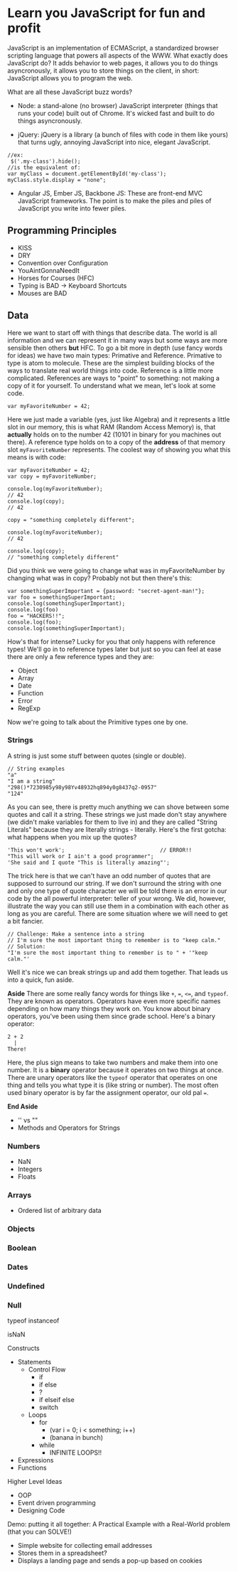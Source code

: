 # Learn you JavaScript for fun and profit
JavaScript is an implementation of ECMAScript, a standardized browser scripting language that powers all aspects of the WWW. What exactly does JavaScript do? It adds behavior to web pages, it allows you to do things asyncronously, it allows you to store things on the client, in short: JavaScript allows you to program the web.

What are all these JavaScript buzz words?
- Node: a stand-alone (no browser) JavaScript interpreter (things that runs your code) built out of Chrome. It's wicked fast and built to do things asyncronously.

- jQuery: jQuery is a library (a bunch of files with code in them like yours) that turns ugly, annoying JavaScript into nice, elegant JavaScript.
```
//ex:
 $('.my-class').hide();
//is the equivalent of:
var myClass = document.getElementById('my-class');
myClass.style.display = "none";
```
- Angular JS, Ember JS, Backbone JS: These are front-end MVC JavaScript
  frameworks. The point is to make the piles and piles of JavaScript you
write into fewer piles. 

## Programming Principles
- KISS
- DRY
- Convention over Configuration
- YouAintGonnaNeedIt
- Horses for Courses (HFC)
- Typing is BAD -> Keyboard Shortcuts
- Mouses are BAD

## Data
Here we want to start off with things that describe data. The world is all information and we can represent it in many ways but some ways are more sensible then others **but** HFC. To go a bit more in depth (use fancy words for ideas) we have two main types: Primative and Reference. Primative to type is atom to molecule. These are the simplest building blocks of the ways to translate real world things into code. Reference is a little more complicated. References are ways to "point" to something: not making a copy of it for yourself. To understand what we mean, let's look at some code.
```
var myFavoriteNumber = 42;
```
Here we just made a variable (yes, just like Algebra) and it represents a little slot in our memory, this is what RAM (Random Access Memory) is, that **actually** holds on to the number 42 (10101 in binary for you machines out there). A reference type holds on to a copy of the **address** of that memory slot ```myFavoriteNumber``` represents. The coolest way of showing you what this means is with code:

```
var myFavoriteNumber = 42;
var copy = myFavoriteNumber;

console.log(myFavoriteNumber);
// 42
console.log(copy);
// 42

copy = "something completely different";

console.log(myFavoriteNumber);
// 42

console.log(copy);
// "something completely different"
```

Did you think we were going to change what was in myFavoriteNumber by changing what was in copy? Probably not but then there's this:

```
var somethingSuperImportant = {password: "secret-agent-man!"};
var foo = somethingSuperImportant;
console.log(somethingSuperImportant);
console.log(foo)
foo = "HACKERS!!";
console.log(foo);
console.log(somethingSuperImportant);
```

How's that for intense? Lucky for you that only happens with reference types! We'll go in to reference types later but just so you can feel at ease there are only a few reference types and they are:
* Object
* Array
* Date
* Function
* Error
* RegExp

Now we're going to talk about the Primitive types one by one.

### Strings
A string is just some stuff between quotes (single or double).

```
// String examples
"a"
"I am a string"
"298()*7230985y98y98Yv48932hq894y0g8437q2-0957"
"124"
```

As you can see, there is pretty much anything we can shove between some quotes and call it a string. These strings we just made don't stay anywhere (we didn't make variables for them to live in) and they are called "String Literals" because they are literally strings - literally. Here's the first gotcha: what happens when you mix up the quotes?

```
'This won't work';                              // ERROR!!
"This will work or I ain't a good programmer";
'She said and I quote "This is literally amazing"';
```

The trick here is that we can't have an odd number of quotes that are supposed to surround our string. If we don't surround the string with one and only one type of quote character we will be told there is an error in our code by the all powerful interpreter: teller of your wrong. We did, however, illustrate the way you can still use them in a combination with each other as long as you are careful. There are some situation where we will need to get a bit fancier.

```
// Challenge: Make a sentence into a string
// I'm sure the most important thing to remember is to "keep calm."
// Solution:
"I'm sure the most important thing to remember is to " + '"keep calm."'
```

Well it's nice we can break strings up and add them together. That leads us into a quick, fun aside.

**Aside**
There are some really fancy words for things like ```+```, ```=```, ```<=```, and ```typeof```. They are known as operators. Operators have even more specific names depending on how many things they work on. You know about binary operators, you've been using them since grade school. Here's a binary operator:

```
2 + 2
  |
There!
```

Here, the plus sign means to take two numbers and make them into one number. It is a __binary__ operator because it operates on two things at once. There are unary operators like the ```typeof``` operator that operates on one thing and tells you what type it is (like string or number). The most often used binary operator is by far the assignment operator, our old pal ```=```.

**End Aside**

- '' vs ""
- Methods and Operators for Strings

### Numbers
- NaN
- Integers
- Floats

### Arrays
- Ordered list of arbitrary data
### Objects
### Boolean
### Dates
### Undefined
### Null

typeof
instanceof

isNaN

Constructs
- Statements
	- Control Flow
		- if
		- if else
		- ?
		- if elseif else
		- switch
	- Loops
		- for
			- (var i = 0; i < something; i++)
			- (banana in bunch)
		- while
			- INFINITE LOOPS!!
- Expressions
- Functions

Higher Level Ideas
- OOP
- Event driven programming
- Designing Code


Demo:
putting it all together:
A Practical Example with a Real-World problem (that you can SOLVE!)
- Simple website for collecting email addresses
- Stores them in a spreadsheet?
- Displays a landing page and sends a pop-up based on cookies
